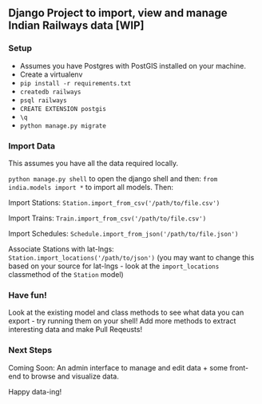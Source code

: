 ## Django Project to import, view and manage Indian Railways data [WIP]

### Setup

 - Assumes you have Postgres with PostGIS installed on your machine.
 - Create a virtualenv
 - `pip install -r requirements.txt`
 - `createdb railways`
 - `psql railways`
 - `CREATE EXTENSION postgis`
 - `\q`
 - `python manage.py migrate`

### Import Data

This assumes you have all the data required locally.

`python manage.py shell` to open the django shell and then:
`from india.models import *` to import all models. Then:

Import Stations: `Station.import_from_csv('/path/to/file.csv')`

Import Trains: `Train.import_from_csv('/path/to/file.csv')`

Import Schedules: `Schedule.import_from_json('/path/to/file.json')`

Associate Stations with lat-lngs: `Station.import_locations('/path/to/json')` (you may want to change this based on your source for lat-lngs - look at the `import_locations` classmethod of the `Station` model)

### Have fun!

Look at the existing model and class methods to see what data you can export - try running them on your shell! Add more methods to extract interesting data and make Pull Reqeusts!

### Next Steps

Coming Soon: An admin interface to manage and edit data + some front-end to browse and visualize data.

Happy data-ing!